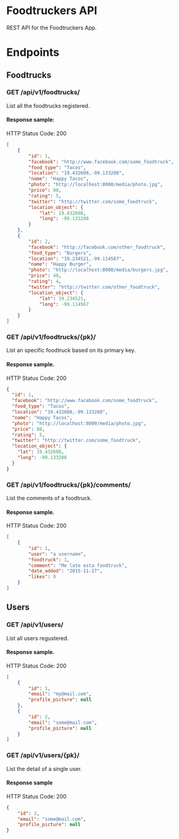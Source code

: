 # Foodtruckers API

REST API for the Foodtruckers App.



# Endpoints

## Foodtrucks

### GET /api/v1/foodtrucks/

List all the foodtrucks registered.

#### Response sample:

HTTP Status Code: 200
```json
[
    {
        "id": 1,
        "facebook": "http://www.facebook.com/some_foodtruck",
        "food_type": "Tacos",
        "location": "19.432608,-99.133208",
        "name": "Happy Tacos",
        "photo": "http://localhost:8000/media/photo.jpg",
        "price": 80,
        "rating": 5,
        "twitter": "http://twitter.com/some_foodtruck",
        "location_object": {
            "lat": 19.432608,
            "long": -99.133208
        }
    },
    {
        "id": 2,
        "facebook": "http://facebook.com/other_foodtruck",
        "food_type": "Burgers",
        "location": "19.234521,-99.114567",
        "name": "Happy Burger",
        "photo": "http://localhost:8000/media/burgers.jpg",
        "price": 40,
        "rating": 4,
        "twitter": "http://twitter.com/other_foodtruck",
        "location_object": {
            "lat": 19.234521,
            "long": -99.114567
        }
    }
]
```

### GET /api/v1/foodtrucks/{pk}/

List an specific foodtruck based on its primary key.

#### Response sample.

HTTP Status Code: 200
```json
{
  "id": 1,
  "facebook": "http://www.facebook.com/some_foodtruck",
  "food_type": "Tacos",
  "location": "19.432608,-99.133208",
  "name": "Happy Tacos",
  "photo": "http://localhost:8000/media/photo.jpg",
  "price": 80,
  "rating": 5,
  "twitter": "http://twitter.com/some_foodtruck",
  "location_object": {
    "lat": 19.432608,
    "long": -99.133208
  }
}
```

### GET /api/v1/foodtrucks/{pk}/comments/

List the comments of a foodtruck.

#### Response sample.

HTTP Status Code: 200
```json
[
    {
        "id": 1,
        "user": "a username",
        "foodtruck": 1,
        "comment": "Me late esta foodtruck",
        "date_added": "2015-11-27",
        "likes": 0
    }
]
```

## Users

### GET /api/v1/users/

List all users regustered.

#### Response sample.

HTTP Status Code: 200
```json
[
    {
        "id": 1,
        "email": "my@mail.com",
        "profile_picture": null
    },
    {
        "id": 2,
        "email": "some@mail.com",
        "profile_picture": null
    }
]
```

### GET /api/v1/users/{pk}/

List the detail of a single user.

#### Response sample

HTTP Status Code: 200
```json
{
    "id": 2,
    "email": "some@mail.com",
    "profile_picture": null
}
```
